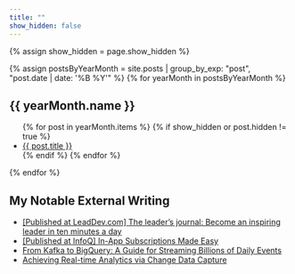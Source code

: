 ```yaml
---
title: ""
show_hidden: false
---
```


{% assign show_hidden = page.show_hidden %}

{% assign postsByYearMonth = site.posts | group_by_exp: "post", "post.date | date: '%B %Y'" %}
{% for yearMonth in postsByYearMonth %}
<h2>{{ yearMonth.name }}</h2>
  <ul>
    {% for post in yearMonth.items %}
      {% if show_hidden or post.hidden != true %}
        <li><a href="{{ post.url }}">{{ post.title }}</a></li>
      {% endif %}
    {% endfor %}
  </ul>
{% endfor %}


<div>
  <h2>My Notable External Writing</h2>
  <ul>
    <li><a href="https://leaddev.com/career-development/leaders-journal-become-inspiring-leader-ten-minutes-day" target="_blank">
[Published at LeadDev.com] The leader’s journal: Become an inspiring leader in ten minutes a day</a></li>
    <li><a href="https://www.infoq.com/articles/in-app-subscriptions-made-easy/" target="_blank">
[Published at InfoQ] In-App Subscriptions Made Easy</a></li>
    <li><a href="https://medium.com/myheritage-engineering/kafka-to-bigquery-load-a-guide-for-streaming-billions-of-daily-events-cbbf31f4b737" target="_blank">
From Kafka to BigQuery: A Guide for Streaming Billions of Daily Events</a></li>
    <li><a href="https://medium.com/myheritage-engineering/achieving-real-time-analytics-via-change-data-capture-d69ed2ead889" target="_blank">
Achieving Real-time Analytics via Change Data Capture</a></li>
  </ul>
</div>